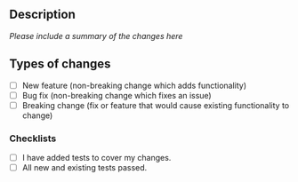 ## Description
_Please include a summary of the changes here_

## Types of changes
- [ ] New feature (non-breaking change which adds functionality)
- [ ] Bug fix (non-breaking change which fixes an issue)
- [ ] Breaking change (fix or feature that would cause existing functionality to change)

### Checklists
- [ ] I have added tests to cover my changes.
- [ ] All new and existing tests passed.

